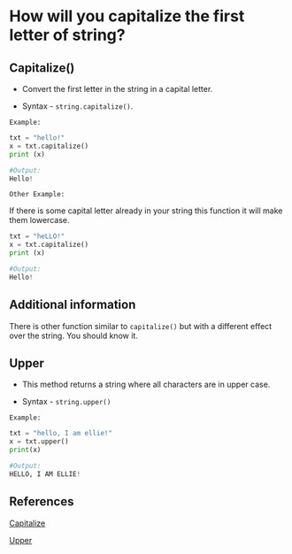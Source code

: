 # How will you capitalize the first letter of string?

## Capitalize()

* Convert the first letter in the string in a capital letter.

* Syntax -  `string.capitalize()`.

`Example:`

```python
txt = "hello!"
x = txt.capitalize()
print (x)

#Output:
Hello!
```

`Other Example:`

If there is some capital letter already in your string this function it will make them lowercase.

```python
txt = "heLLO!"
x = txt.capitalize()
print (x)

#Output:
Hello!
```

## Additional information

There is other function similar to `capitalize()` but with a different effect over the string. You should know it.

## Upper

* This method returns a string where all characters are in upper case.

* Syntax - `string.upper()`

`Example:`

```python
txt = "hello, I am ellie!"
x = txt.upper()
print(x) 

#Output:
HELLO, I AM ELLIE!
```

## References

[Capitalize](https://www.w3schools.com/python/ref_string_capitalize.asp)

[Upper](https://www.w3schools.com/python/ref_string_upper.asp)
